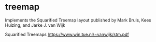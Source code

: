 # treemap
Implements the Squarified Treemap layout published by
Mark Bruls, Kees Huizing, and Jarke J. van Wijk

Squarified Treemaps
https://www.win.tue.nl/~vanwijk/stm.pdf
